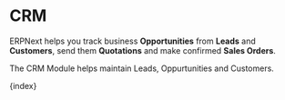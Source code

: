 <!-- add-breadcrumbs -->
# CRM

ERPNext helps you track business **Opportunities** from **Leads** and
**Customers**, send them **Quotations** and make confirmed **Sales Orders**.

The CRM Module helps maintain Leads, Oppurtunities and Customers.

{index}